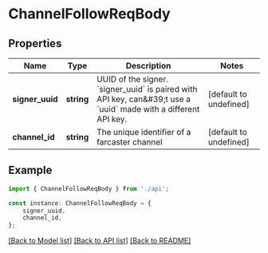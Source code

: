 # ChannelFollowReqBody


## Properties

Name | Type | Description | Notes
------------ | ------------- | ------------- | -------------
**signer_uuid** | **string** | UUID of the signer. &#x60;signer_uuid&#x60; is paired with API key, can\&#39;t use a &#x60;uuid&#x60; made with a different API key.  | [default to undefined]
**channel_id** | **string** | The unique identifier of a farcaster channel | [default to undefined]

## Example

```typescript
import { ChannelFollowReqBody } from './api';

const instance: ChannelFollowReqBody = {
    signer_uuid,
    channel_id,
};
```

[[Back to Model list]](../README.md#documentation-for-models) [[Back to API list]](../README.md#documentation-for-api-endpoints) [[Back to README]](../README.md)
